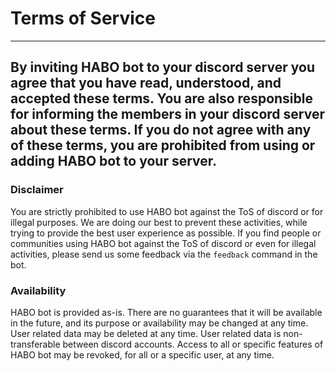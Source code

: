 # Terms of Service
---
By inviting HABO bot to your discord server you agree that you have read, understood, and accepted these terms. You are also responsible for informing the members in your discord server about these terms. If you do not agree with any of these terms, you are prohibited from using or adding HABO bot to your server.
---
### Disclaimer

You are strictly prohibited to use HABO bot against the ToS of discord or for illegal purposes. We are doing our best to prevent these activities, while trying to provide the best user experience as possible. If you find people or communities using HABO bot against the ToS of discord or even for illegal activities, please send us some feedback via the `feedback` command in the bot.

### Availability

HABO bot is provided as-is. There are no guarantees that it will be available in the future, and its purpose or availability may be changed at any time.
User related data may be deleted at any time.
User related data is non-transferable between discord accounts.
Access to all or specific features of HABO bot may be revoked, for all or a specific user, at any time.
